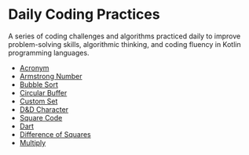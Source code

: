 # Daily Coding Practices

A series of coding challenges and algorithms practiced daily to improve problem-solving skills, algorithmic thinking, and coding fluency in Kotlin programming languages.

- [Acronym](https://exercism.org/tracks/kotlin/exercises/acronym)
- [Armstrong Number](https://exercism.org/tracks/kotlin/exercises/armstrong-numbers) 
- [Bubble Sort]() 
- [Circular Buffer](https://exercism.org/tracks/kotlin/exercises/circular-buffer)
- [Custom Set](https://exercism.org/tracks/kotlin/exercises/custom-set)
- [D&D Character](https://exercism.org/tracks/kotlin/exercises/dnd-character)
- [Square Code](https://exercism.org/tracks/kotlin/exercises/crypto-square)
- [Dart](https://exercism.org/tracks/kotlin/exercises/darts)
- [Difference of Squares](https://projecteuler.net/problem=6)
- [Multiply](https://projecteuler.net/problem=1)